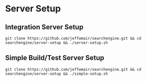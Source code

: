 # Server Setup

## Integration Server Setup

```shell
git clone https://github.com/jeffwmair/searchengine.git && cd searchengine/server-setup && ./server-setup.sh
```

## Simple Build/Test Server Setup

```shell
git clone https://github.com/jeffwmair/searchengine.git && cd searchengine/server-setup && ./simple-setup.sh
```
